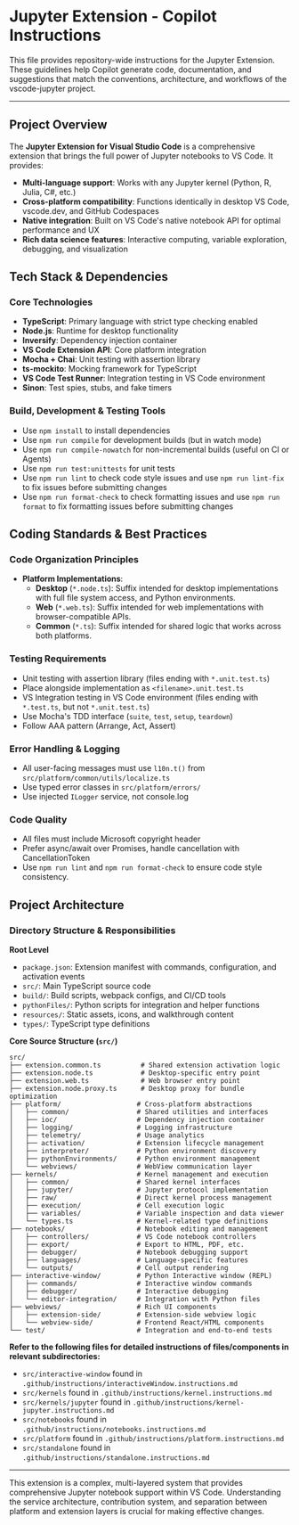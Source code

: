 # Jupyter Extension - Copilot Instructions

This file provides repository-wide instructions for the Jupyter Extension. These guidelines help Copilot generate code, documentation, and suggestions that match the conventions, architecture, and workflows of the vscode-jupyter project.

---

## Project Overview

The **Jupyter Extension for Visual Studio Code** is a comprehensive extension that brings the full power of Jupyter notebooks to VS Code. It provides:

-   **Multi-language support**: Works with any Jupyter kernel (Python, R, Julia, C#, etc.)
-   **Cross-platform compatibility**: Functions identically in desktop VS Code, vscode.dev, and GitHub Codespaces
-   **Native integration**: Built on VS Code's native notebook API for optimal performance and UX
-   **Rich data science features**: Interactive computing, variable exploration, debugging, and visualization

## Tech Stack & Dependencies

### Core Technologies

-   **TypeScript**: Primary language with strict type checking enabled
-   **Node.js**: Runtime for desktop functionality
-   **Inversify**: Dependency injection container
-   **VS Code Extension API**: Core platform integration
-   **Mocha + Chai**: Unit testing with assertion library
-   **ts-mockito**: Mocking framework for TypeScript
-   **VS Code Test Runner**: Integration testing in VS Code environment
-   **Sinon**: Test spies, stubs, and fake timers

### Build, Development & Testing Tools

-   Use `npm install` to install dependencies
-   Use `npm run compile` for development builds (but in watch mode)
-   Use `npm run compile-nowatch` for non-incremental builds (useful on CI or Agents)
-   Use `npm run test:unittests` for unit tests
-   Use `npm run lint` to check code style issues and use `npm run lint-fix` to fix issues before submitting changes
-   Use `npm run format-check` to check formatting issues and use `npm run format` to fix formatting issues before submitting changes

## Coding Standards & Best Practices

### Code Organization Principles

-   **Platform Implementations**:
    -   **Desktop** (`*.node.ts`): Suffix intended for desktop implementations with full file system access, and Python environments.
    -   **Web** (`*.web.ts`): Suffix intended for web implementations with browser-compatible APIs.
    -   **Common** (`*.ts`): Suffix intended for shared logic that works across both platforms.

### Testing Requirements

-   Unit testing with assertion library (files ending with `*.unit.test.ts`)
-   Place alongside implementation as `<filename>.unit.test.ts`
-   VS Integration testing in VS Code environment (files ending with `*.test.ts`, but not `*.unit.test.ts`)
-   Use Mocha's TDD interface (`suite`, `test`, `setup`, `teardown`)
-   Follow AAA pattern (Arrange, Act, Assert)

### Error Handling & Logging

-   All user-facing messages must use `l10n.t()` from `src/platform/common/utils/localize.ts`
-   Use typed error classes in `src/platform/errors/`
-   Use injected `ILogger` service, not console.log

### Code Quality

-   All files must include Microsoft copyright header
-   Prefer async/await over Promises, handle cancellation with CancellationToken
-   Use `npm run lint` and `npm run format-check` to ensure code style consistency.

## Project Architecture

### Directory Structure & Responsibilities

**Root Level**

-   `package.json`: Extension manifest with commands, configuration, and activation events
-   `src/`: Main TypeScript source code
-   `build/`: Build scripts, webpack configs, and CI/CD tools
-   `pythonFiles/`: Python scripts for integration and helper functions
-   `resources/`: Static assets, icons, and walkthrough content
-   `types/`: TypeScript type definitions

**Core Source Structure (`src/`)**

```
src/
├── extension.common.ts          # Shared extension activation logic
├── extension.node.ts            # Desktop-specific entry point
├── extension.web.ts             # Web browser entry point
├── extension.node.proxy.ts      # Desktop proxy for bundle optimization
├── platform/                   # Cross-platform abstractions
│   ├── common/                 # Shared utilities and interfaces
│   ├── ioc/                    # Dependency injection container
│   ├── logging/                # Logging infrastructure
│   ├── telemetry/              # Usage analytics
│   ├── activation/             # Extension lifecycle management
│   ├── interpreter/            # Python environment discovery
│   ├── pythonEnvironments/     # Python environment management
│   └── webviews/               # WebView communication layer
├── kernels/                    # Kernel management and execution
│   ├── common/                 # Shared kernel interfaces
│   ├── jupyter/                # Jupyter protocol implementation
│   ├── raw/                    # Direct kernel process management
│   ├── execution/              # Cell execution logic
│   ├── variables/              # Variable inspection and data viewer
│   └── types.ts                # Kernel-related type definitions
├── notebooks/                  # Notebook editing and management
│   ├── controllers/            # VS Code notebook controllers
│   ├── export/                 # Export to HTML, PDF, etc.
│   ├── debugger/               # Notebook debugging support
│   ├── languages/              # Language-specific features
│   └── outputs/                # Cell output rendering
├── interactive-window/         # Python Interactive window (REPL)
│   ├── commands/               # Interactive window commands
│   ├── debugger/               # Interactive debugging
│   └── editor-integration/     # Integration with Python files
├── webviews/                   # Rich UI components
│   ├── extension-side/         # Extension-side webview logic
│   └── webview-side/           # Frontend React/HTML components
└── test/                       # Integration and end-to-end tests
```

**Refer to the following files for detailed instructions of files/components in relevant subdirectories:**

-   `src/interactive-window` found in `.github/instructions/interactiveWindow.instructions.md`
-   `src/kernels` found in `.github/instructions/kernel.instructions.md`
-   `src/kernels/jupyter` found in `.github/instructions/kernel-jupyter.instructions.md`
-   `src/notebooks` found in `.github/instructions/notebooks.instructions.md`
-   `src/platform` found in `.github/instructions/platform.instructions.md`
-   `src/standalone` found in `.github/instructions/standalone.instructions.md`

---

This extension is a complex, multi-layered system that provides comprehensive Jupyter notebook support within VS Code. Understanding the service architecture, contribution system, and separation between platform and extension layers is crucial for making effective changes.
